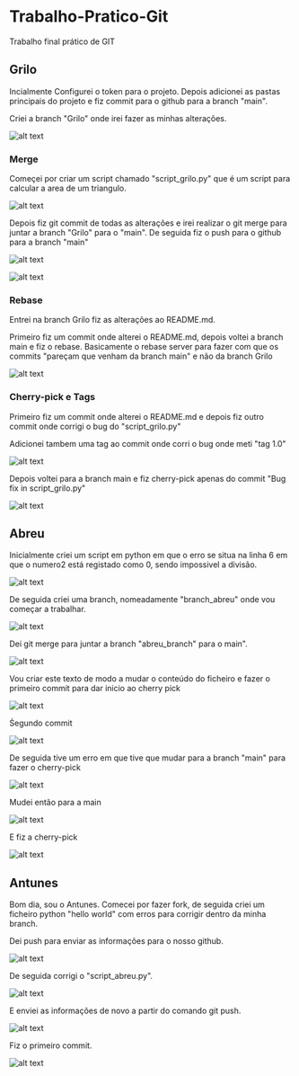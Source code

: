 # Trabalho-Pratico-Git
Trabalho final prático de GIT

## Grilo

Incialmente Configurei o token para o projeto.
Depois adicionei as pastas principais do projeto e fiz commit para o github para a branch "main".

Criei a branch "Grilo" onde irei fazer as minhas alterações.

![alt text](assets/Grilo/grilo_branch.png)

### Merge

Começei por criar um script chamado  "script_grilo.py" que é um script para calcular a area de um triangulo.

![alt text](assets/Grilo/script_grilo.png)

Depois fiz git commit de todas as alterações e irei realizar o git merge para juntar a branch "Grilo" para o "main".
De seguida fiz o push para o github para a branch "main" 

![alt text](assets/Grilo/git_log.png)

![alt text](<assets/Grilo/git merge.png>)

### Rebase
Entrei na branch Grilo fiz as alterações ao README.md.

Primeiro fiz um commit onde alterei o README.md, depois voltei a branch main e fiz o rebase.
Basicamente o rebase server para fazer com que os commits "pareçam que venham da branch main" e não da branch Grilo

![alt text](assets/Grilo/rebase.png)

### Cherry-pick e Tags

Primeiro fiz um commit onde alterei o README.md e depois fiz outro commit onde corrigi o bug do "script_grilo.py"

Adicionei tambem uma tag ao commit onde corri o bug onde meti "tag 1.0"

![alt text](assets/Grilo/tag.png)

Depois voltei para a branch main e fiz cherry-pick apenas do commit "Bug fix in script_grilo.py" 

![alt text](<assets/Grilo/git cherrypick.png>)

## Abreu

Inicialmente criei um script em python em que o erro se situa na linha 6 em que o numero2 está registado como 0, sendo impossivel a divisão.

![alt text](assets/Abreu/img_script_abreu.png)

De seguida criei uma branch, nomeadamente "branch_abreu" onde vou começar a trabalhar.

![alt text](assets/Abreu/img_branch_abreu.png)

Dei git merge para juntar a branch "abreu_branch" para o main".

![alt text](assets/Abreu/img_merge_abreu.png)

Vou criar este texto de modo a mudar o conteúdo do ficheiro e fazer o primeiro commit para dar inicio ao cherry pick

![alt text](assets/Abreu/primeiro_commit.png)

Śegundo commit

![alt text](assets/Abreu/segundo_commit.png)

De seguida tive um erro em que tive que mudar para a branch "main" para fazer o cherry-pick

![alt text](assets/Abreu/mudar_main.png)

Mudei então para a main

![alt text](assets/Abreu/main.png)

E fiz a cherry-pick

![alt text](assets/Abreu/git_cherry_pick.png)




## Antunes

Bom dia, sou o Antunes. Comecei por fazer fork, de seguida criei um ficheiro python "hello world" com erros para corrigir dentro da minha branch.

Dei push para enviar as informações para o nosso github.

![alt text](assets/Abreu/img_push_abreu.png)

De seguida corrigi o "script_abreu.py".

![alt text](assets/Abreu/script_corrigido.png)

E enviei as informações de novo a partir do comando git push.

![alt text](assets/Abreu/img_push_abreu.png)

Fiz o primeiro commit.

![alt text](assets/Abreu/git_commit1.png)
